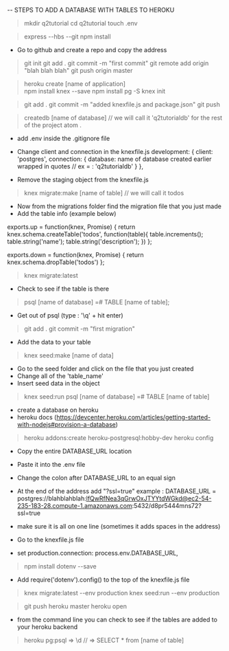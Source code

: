-- STEPS TO ADD A DATABASE WITH TABLES TO HEROKU

> mkdir q2tutorial
> cd q2tutorial
> touch .env

> express --hbs --git
> npm install

- Go to github and create a repo and copy the address

> git init
> git add .
> git commit -m "first commit"
> git remote add origin "blah blah blah"
> git push origin master

> heroku create [name of application]  
> npm install knex --save
> npm install pg -S
> knex init

> git add .
> git commit -m "added knexfile.js and package.json"
> git push

> createdb [name of database] // we will call it 'q2tutorialdb' for the rest of the project
> atom .

- add .env inside the .gitignore file

- Change client and connection in the knexfile.js
      development: {
        client: 'postgres',
        connection: {
          database: name of database created earlier wrapped in quotes // ex = : 'q2tutorialdb'
        }
      },

- Remove the staging object from the knexfile.js

> knex migrate:make [name of table] // we will call it todos

- Now from the migrations folder find the migration file that you just made
- Add the table info (example below)

exports.up = function(knex, Promise) {
  return knex.schema.createTable('todos', function(table){
    table.increments();
    table.string('name');
    table.string('description');
  })
};

exports.down = function(knex, Promise) {
  return knex.schema.dropTable('todos')
};

> knex migrate:latest

- Check to see if the table is there
> psql [name of database]
 =# TABLE [name of table];

- Get out of psql (type : '\q' + hit enter)
> git add .
> git commit -m "first migration"

- Add the data to your table
> knex seed:make [name of data]

- Go to the seed folder and click on the file that you just created
- Change all of the 'table_name'
- Insert seed data in the object

> knex seed:run
> psql [name of database]
 =# TABLE [name of table]

- create a database on heroku
- heroku docs (https://devcenter.heroku.com/articles/getting-started-with-nodejs#provision-a-database)

> heroku addons:create heroku-postgresql:hobby-dev
> heroku config

- Copy the entire DATABASE_URL location
- Paste it into the .env file
- Change the colon after DATABASE_URL to an equal sign
- At the end of the address add "?ssl=true"
example : DATABASE_URL = postgres://blahblahblah:lfQwRfNea3qGrwOxJTYYtdWGkd@ec2-54-235-183-28.compute-1.amazonaws.com:5432/d8pr5444mns72?ssl=true
- make sure it is all on one line (sometimes it adds spaces in the address)

- Go to the knexfile.js file
- set production.connection: process.env.DATABASE_URL,

> npm install dotenv --save

- Add require('dotenv').config() to the top of the knexfile.js file

> knex migrate:latest --env production
> knex seed:run --env production

> git push heroku master
> heroku open

- from the command line you can check to see if the tables are added to your heroku backend
> heroku pg:psql
 => \d //
 => SELECT * from [name of table]
